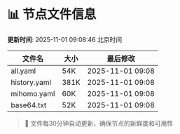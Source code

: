 # 📊 节点文件信息

**更新时间**: 2025-11-01 09:08:46 北京时间

| 文件名 | 大小 | 最后修改 |
|--------|------|----------|
| all.yaml | 54K | 2025-11-01 09:08 |
| history.yaml | 381K | 2025-11-01 09:08 |
| mihomo.yaml | 60K | 2025-11-01 09:08 |
| base64.txt | 52K | 2025-11-01 09:08 |

> 🔄 文件每30分钟自动更新，确保节点的新鲜度和可用性
